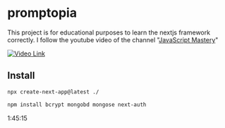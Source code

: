 # promptopia
This project is for educational purposes to learn the nextjs framework correctly. I follow the youtube video of the channel "[JavaScript Mastery](https://www.youtube.com/@javascriptmastery)" 

[![Video Link](https://markdown-videos-api.jorgenkh.no/youtube/wm5gMKuwSYk)](https://www.youtube.com/watch?v=wm5gMKuwSYk)

## Install

```bash
npx create-next-app@latest ./
```

```bash
npm install bcrypt mongobd mongose next-auth
```

1:45:15